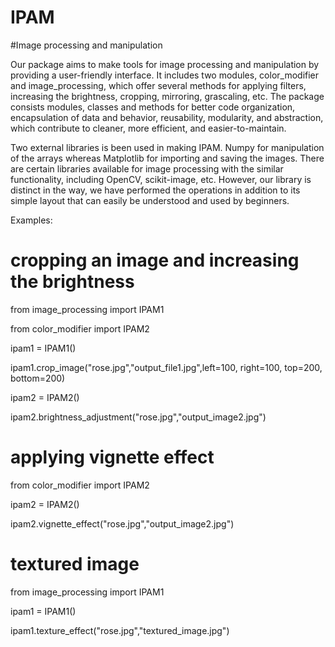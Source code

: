 # IPAM
#Image processing and manipulation

Our package aims to make tools for image processing and manipulation by providing a user-friendly interface. It includes two modules, color_modifier and image_processing, which offer several methods for applying filters, increasing the brightness, cropping, mirroring, grascaling, etc.
The package consists modules, classes and methods for better code organization, encapsulation of data and behavior, reusability, modularity, and abstraction, which contribute to cleaner, more efficient, and easier-to-maintain. 

Two external libraries is been used in making IPAM. Numpy for manipulation of the arrays whereas Matplotlib for importing and saving the images.
There are certain libraries available for image processing with the similar functionality, including OpenCV, scikit-image, etc. However, our library is distinct in the way, we have performed the operations in addition to its simple layout that can easily be understood and used by beginners.

Examples:

# cropping an image and increasing the brightness
from image_processing import IPAM1

from color_modifier import IPAM2

ipam1 = IPAM1()

ipam1.crop_image("rose.jpg","output_file1.jpg",left=100, right=100, top=200, bottom=200)

ipam2 = IPAM2()

ipam2.brightness_adjustment("rose.jpg","output_image2.jpg")

# applying vignette effect
from color_modifier import IPAM2

ipam2 = IPAM2()

ipam2.vignette_effect("rose.jpg","output_image2.jpg")

# textured image
from image_processing import IPAM1

ipam1 = IPAM1()

ipam1.texture_effect("rose.jpg","textured_image.jpg")
